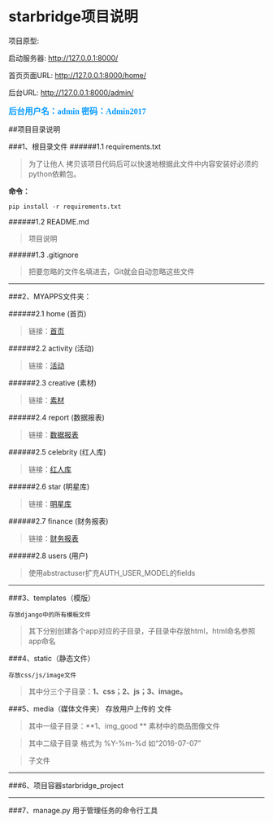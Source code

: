 # starbridge项目说明

项目原型:

启动服务器:  http://127.0.0.1:8000/ <p>
首页页面URL:  http://127.0.0.1:8000/home/ <p>
后台URL:  http://127.0.0.1:8000/admin/   


<font color=#0099ff size=3 face="黑体">**后台用户名：admin    密码：Admin2017**</font>

##项目目录说明

###1、根目录文件
######1.1 requirements.txt
>为了让他人 拷贝该项目代码后可以快速地根据此文件中内容安装好必须的python依赖包。

**命令：**

	pip install -r requirements.txt
	
######1.2 README.md

>项目说明
	
######1.3 .gitignore


>把要忽略的文件名填进去，Git就会自动忽略这些文件

-----

###2、MYAPPS文件夹：

######2.1 home (首页)
>链接：[首页](http://127.0.0.1:8000/home/)

######2.2 activity (活动)
>链接：[活动](http://127.0.0.1:8000/activity/)

######2.3 creative (素材)
>链接：[素材](http://127.0.0.1:8000/creative/)

######2.4 report (数据报表)
>链接：[数据报表](http://127.0.0.1:8000/report/)

######2.5 celebrity (红人库)
>链接：[红人库](http://127.0.0.1:8000/celebrity/)

######2.6 star (明星库) 
>链接：[明星库](http://127.0.0.1:8000/star/)

######2.7 finance (财务报表)
>链接：[财务报表](http://127.0.0.1:8000/finance/)

######2.8 users (用户)
>使用abstractuser扩充AUTH_USER_MODEL的fields

-----

###3、templates（模版）

	存放django中的所有模板文件
<p>

>其下分别创建各个app对应的子目录，子目录中存放html，html命名参照app命名

###4、static（静态文件）

    存放css/js/image文件
<p>

>其中分三个子目录：**1、css；2、js；3、image。**

###5、media（媒体文件夹）
    存放用户上传的 文件
<p>

>其中一级子目录：**1、img_good **  素材中的商品图像文件

>其中二级子目录  格式为 %Y-%m-%d  如“2016-07-07”

>子文件

-----
###6、项目容器starbridge_project

-----
###7、manage.py 用于管理任务的命令行工具
